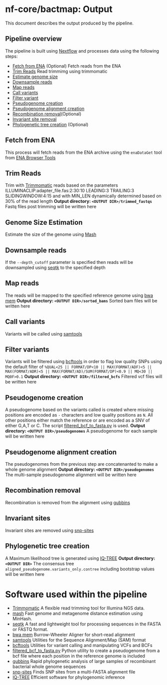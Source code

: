 # nf-core/bactmap: Output

This document describes the output produced by the pipeline. 

## Pipeline overview
The pipeline is built using [Nextflow](https://www.nextflow.io/)
and processes data using the following steps:


* [Fetch from ENA](#fetch-from-ena) (Optional) Fetch reads from the ENA
* [Trim Reads](#trim-reads) Read trimmimg using trimmomatic 
* [Estimate genome size](#genome-size-estimation)
* [Downsample reads](#downsample-reads) 
* [Map reads](#map-reads)
* [Call variants](#call-variants)
* [Filter variant](#filter-variants)
* [Pseudogenome creation](#pseudogenome-creation)
* [Pseudogenome alignment creation](#pseudogenome-alignment-creation)
* [Recombination removal](#recombination-removal)(Optional)
* [Invariant site removal](#invariant-site-removal)
* [Phylogenetic tree creation](#phylogenetic-tree-removal) (Optional) 



## Fetch from ENA
This process will fetch reads from the ENA archive using the `enaDataGet` tool from [ENA Browser Tools](https://github.com/enasequence/enaBrowserTools)

## Trim Reads
Trim with [Trimmomatic](http://www.usadellab.org/cms/?page=trimmomatic) reads based on the parameters ILLUMINACLIP:adapter_file.fas:2:30:10 LEADING:3 TRAILING:3 SLIDINGWINDOW:4:15 and with MIN_LEN dynamically determined based on 30% of the read length
**Output directory: `<OUTPUT DIR>/trimmed_fastqs`**
Fastq files post trimming will be written here

## Genome Size Estimation
Estimate the size of the genome using [Mash](https://mash.readthedocs.io/en/latest/)

## Downsample reads
If the `--depth_cutoff` parameter is specified then reads will be downsampled using [seqtk](https://github.com/lh3/seqtk) to the specified depth


## Map reads
The reads will be mapped to the specified reference genome using [bwa mem](https://github.com/lh3/bwa)
**Output directory: `<OUTPUT DIR>/sorted_bams`**
Sorted bam files will be written here

## Call variants
Variants will be called using [samtools](http://www.htslib.org/doc/samtools.html)

## Filter variants
Variants will be filtered using [bcftools](http://www.htslib.org/doc/bcftools.html) in order to flag low quality SNPs using the default filter of `%QUAL<25 || FORMAT/DP<10 || MAX(FORMAT/ADF)<5 || MAX(FORMAT/ADR)<5 || MAX(FORMAT/AD)/SUM(FORMAT/DP)<0.9 || MQ<30 || MQ0F>0.1` 
**Output directory: `<OUTPUT DIR>/filtered_bcfs`**
Filtered vcf files will be written here
## Pseudogenome creation
A pseudogenome based on the variants called is created where missing positions are encoded as `-` characters and low quality positions as `N`. All other positions either match the reference or are encoded as a SNV of either G,A,T or C. The script [filtered_bcf_to_fasta.py](bin/filtered_bcf_to_fasta.py) is used.
**Output directory: `<OUTPUT DIR>/pseudogenomes`**
A pseudogenome for each sample will be written here

## Pseudogenome alignment creation
The pseudogenomes from the previous step are concatenanted to make a whole genome alignment
**Output directory: `<OUTPUT DIR>/pseudogenomes`**
The multi-sample pseudogenome alignment will be written here

## Recombination removal
Recombination is removed from the alignment using [gubbins](https://github.com/sanger-pathogens/gubbins/)

## Invariant sites
Invariant sites are removed using [snp-sites](https://github.com/sanger-pathogens/snp-sites)

## Phylogenetic tree creation
A Maximum likelihood tree is generated using [IQ-TREE](http://www.iqtree.org)
**Output directory: `<OUTPUT DIR>`**
The consensus tree `aligned_pseudogenome.variants_only.contree` including bootstrap values will be written here

# Software used within the pipeline
  - [Trimmomatic](http://www.usadellab.org/cms/?page=trimmomatic) A flexible read trimming tool for Illumina NGS data.
  - [mash](https://mash.readthedocs.io/en/latest/) Fast genome and metagenome distance estimation using MinHash.
  - [seqtk](https://github.com/lh3/seqtk) A fast and lightweight tool for processing sequences in the FASTA or FASTQ format.
  - [bwa mem](https://github.com/lh3/bwa) Burrow-Wheeler Aligner for short-read alignment
  - [samtools](http://www.htslib.org/doc/samtools.html) Utilities for the Sequence Alignment/Map (SAM) format
  - [bcftools](http://www.htslib.org/doc/bcftools.html) Utilities for variant calling and manipulating VCFs and BCFs
  - [filtered_bcf_to_fasta.py](bin/filtered_bcf_to_fasta.py) Python utility to create a pseudogenome from a bcf file where each position in the reference genome is included
  - [gubbins](https://github.com/sanger-pathogens/gubbins/) Rapid phylogenetic analysis of large samples of recombinant bacterial whole genome sequences
  - [snp-sites](https://github.com/sanger-pathogens/snp-sites) Finds SNP sites from a multi-FASTA alignment file 
  - [IQ-TREE](http://www.iqtree.org) Efficient software for phylogenomic inference

